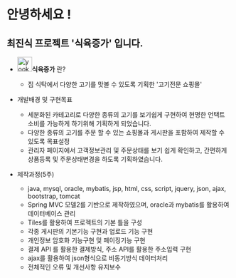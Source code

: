 # 안녕하세요 !

##  최진식 프로젝트 '식육증가' 입니다.


* <img width="33" alt="yooksik" src="https://user-images.githubusercontent.com/81514977/119380279-7a52ec00-bcfb-11eb-86da-519e2656c0b4.png">**식육증가** 란?
  * 집 식탁에서 다양한 고기를 맛볼 수 있도록 기획한 '고기전문 쇼핑몰'
  
* 개발배경 및 구현목표
  * 세분화된 카테고리로 다양한 종류의 고기를 보기쉽게 구현하여
    현명한 언택트 소비를 가능하게 하기위해 기획하게 되었습니다.
  * 다양한 종류의 고기를 주문 할 수 있는 쇼핑몰과 게시판을 포함하여 제작할 수 있도록 목표설정
  * 관리자 페이지에서 고객정보관리 및 주문상태를 보기 쉽게 확인하고,
    간편하게 상품등록 및 주문상태변경을 하도록 기획하였습니다.
    
* 제작과정(5주)
  * java, mysql, oracle, mybatis, jsp, html, css, script, jquery, json, ajax, bootstrap, tomcat
  * Spring MVC 모델2를 기반으로 제작하였으며, oracle과 mybatis를 활용하여 데이터베이스 관리
  * Tiles를 활용하여 프로젝트의 기본 틀을 구성
  * 각종 게시판의 기본기능 구현과 업로드 기능 구현
  * 개인정보 암호화 기능구현 및 페이징기능 구현
  * 결제 API 를 활용한 결제방식, 주소 API를 활용한 주소입력 구현
  * ajax를 활용하여 json형식으로 비동기방식 데이터처리
  * 전체적인 오류 및 개선사항 유지보수

  

 
 

<!--
**ChoiJInsik/ChoiJInsik** is a ✨ _special_ ✨ repository because its `README.md` (this file) appears on your GitHub profile.

Here are some ideas to get you started:

- 🔭 I’m currently working on ...
- 🌱 I’m currently learning ...
- 👯 I’m looking to collaborate on ...
- 🤔 I’m looking for help with ...
- 💬 Ask me about ...
- 📫 How to reach me: ...
- 😄 Pronouns: ...
- ⚡ Fun fact: ...
-->
